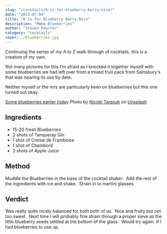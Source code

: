 ```yaml
---
slug: "/cocktails/b-is-for-blueberry-berry-nice/"
date: "2013-07-04"
title: "B is for Blueberry Berry Nice"
description: "Mmmm Blueberries"
author: "Steven Fewster"
category: "cocktails"
cover: ./blueberries.jpg
---
```


Continuing the series of my A to Z walk-through of cocktails, this is a creation of my own.

Not many pictures for this I'm afraid as I knocked it together myself with some blueberries we had left over from a mixed fruit pack from Sainsbury's that was nearing its use by date.

Neither myself or the mrs are particularly keen on blueberries but this one turned out okay.

[Some blueberries earlier today](./blueberries.jpg "blueberries on the vine")
<span>Photo by <a href="https://unsplash.com/@nicole_tarasuk?utm_source=unsplash&amp;utm_medium=referral&amp;utm_content=creditCopyText">Nicole Tarasuk</a> on <a href="https://unsplash.com/s/photos/blueberries?utm_source=unsplash&amp;utm_medium=referral&amp;utm_content=creditCopyText">Unsplash</a></span>


## Ingredients

* 15-20 fresh Blueberries
* 2 shots of Tanqueray Gin
* 1 shot of Creme de Framboise
* 1 shot of Chambord
* 2 shots of Apple Juice


## Method
Muddle the Blueberries in the base of the cocktail shaker.  Add the rest of the ingredients with ice and shake.  Strain in to martini glasses.

## Verdict
Was really quite nicely balanced for both both of us.  Nice and fruity but not too sweet.  Next time I will probably fine strain through a proper sieve as the little blueberry seeds settled at the bottom of the glass.  Would try again. If I had blueberries to use up.

